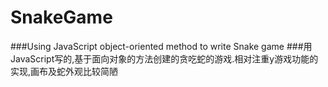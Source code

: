 # SnakeGame
###Using JavaScript object-oriented method to write Snake game
###用JavaScript写的,基于面向对象的方法创建的贪吃蛇的游戏.相对注重y游戏功能的实现,画布及蛇外观比较简陋
